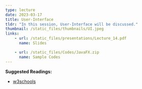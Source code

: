 ```yaml
---
type: lecture
date: 2023-03-17
title: User-Interface
tldr: "In this session, User-Interface will be discussed."
thumbnail: /static_files/thumbnails/UI.jpeg
links: 
    - url: /static_files/presentations/Lecture_14.pdf
      name: Slides

    - url: /static_files/Codes/JavaFX.zip
      name: Sample Codes
---
```

**Suggested Readings:**
- [w3schools](https://www.w3schools.com/java/default.asp)


